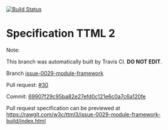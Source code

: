 [![Build Status](https://travis-ci.org/w3c/ttml3.svg?branch=issue-0029-module-framework)](https://travis-ci.org/w3c/ttml3)


# Specification TTML 2


Note:


This branch was automatically built by Travis CI. <b>DO NOT EDIT</b>.


 Branch [issue-0029-module-framework](https://github.com/w3c/ttml3/tree/issue-0029-module-framework)


 Pull request: [#30](https://github.com/w3c/ttml3/pull/30)


 Commit: [69907f29c95ba82e27efd0c121e6c0a7c6a120fe](https://github.com/w3c/ttml3/commit/69907f29c95ba82e27efd0c121e6c0a7c6a120fe)

Pull request specification can be previewed at https://rawgit.com/w3c/ttml3/issue-0029-module-framework-build/index.html



